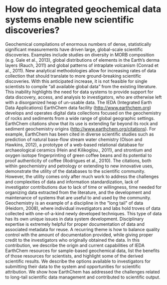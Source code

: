 # How do integrated geochemical data systems enable new scientific discoveries?
Geochemical compilations of enormous numbers of dense, statistically significant measurements have driven large, global-scale scientific discoveries.  Examples include studies on diversity in MORB composition (e.g. Gale et al., 2013), global distributions of elements in the Earth’s derma layers (Rauch, 2011) and global patterns of intraplate volcanism (Conrad et al., 2011). New analytical methodologies allow for increasing rates of data collection that should translate to more ground-breaking scientific discoveries. With this anticipated increase, it is not feasible for single scientists to compile “all available global data” from the existing literature. This inability highlights the need for data systems to provide support for data discovery, access, and analysis to investigators, who are otherwise left with a disorganized heap of un-usable data.
The IEDA (Integrated Earth Data Applications) EarthChem data facility (http://www.earthchem.org) develops and operates digital data collections focused on the geochemistry of rocks and sediments from a wide range of global geographic settings. EarthChem citations show that its use is extending far beyond its rock and sediment geochemistry origins (http://www.earthchem.org/citations). For example, EarthChem has been cited in diverse scientific studies such as prediction of natural base-flow stream water chemistry (Olson and Hawkins, 2012), a prototype of a web-based relational database for archaeological ceramics (Hein and Kilikoglou., 2011), and strontium and oxygen isotope fingerprinting of green coffee beans and its potential to proof authenticity of coffee (Rodrigues et al., 2010). 
	The citations, both within geochemistry and petrology or extending to new innovative uses, demonstrate the utility of the databases to the scientific community. However, the utility comes only after much work to address the challenges and complexities of data and information standardization, lack of investigator contributions due to lack of time or willingness, time needed for organizing data extracted from the literature, and the development and maintenance of systems that are useful to and used by the community. 
Geochemistry is an example of a discipline in the "long tail" of data (Heidorn, 2008), where individual investigators and labs hold troves of data collected with one-of-a-kind newly developed techniques. This type of data has its own unique issues in data system development. Disciplinary expertise is extremely helpful for proper documentation of data and associated metadata for reuse. A recurring theme is how to balance quality control with the amount of documentation provided, while giving proper credit to the investigators who originally obtained the data.
 	In this contribution, we describe the origin and current capabilities of IEDA EarthChem resources for sample-based geochemical data, list the benefits of those resources for scientists, and highlight some of the derived scientific results. We describe the options available to investigators for submitting their data to the system and opportunities for scientific attribution. We show how EarthChem has addressed the challenges related to long-tail scientific data management and contributed to scientific output. 
 